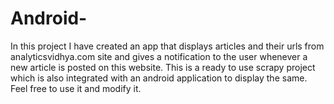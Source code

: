 # Android-
In this project I have created an app that displays articles and their urls from analyticsvidhya.com site and gives a notification to the user whenever a new article is posted on this website.
This is a ready to use scrapy project which is also integrated with an android application to display the same. 
Feel free to use it and modify it.
